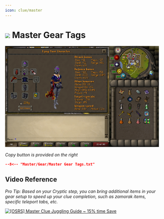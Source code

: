 ```yaml
---
icon: clue/master
---
```


# <img style="vertical-align:middle" src="../../icons/master.png" width="35"> Master Gear Tags

![Master Gear](images/master.png)

_Copy button is provided on the right_
``` json title=""
--8<-- "Master/Gear/Master Gear Tags.txt"
```

## Video Reference
*Pro Tip: Based on your Cryptic step, you can bring additional items in your gear setup to speed up your clue completion, such as zamorak items, specific teleport tabs, etc.*

[![[OSRS] Master Clue Juggling Guide ~ 15% time Save
](https://img.youtube.com/vi/HwnjCT3xF4k/0.jpg)](https://www.youtube.com/watch?v=HwnjCT3xF4k)